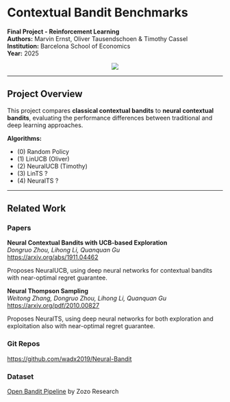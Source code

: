 # Contextual Bandit Benchmarks

**Final Project - Reinforcement Learning**  
**Authors:** Marvin Ernst, Oliver Tausendschoen & Timothy Cassel  
**Institution:** Barcelona School of Economics  
**Year:** 2025

<p align="center">
  <img src="https://img.shields.io/badge/python-3.12-blue?logo=python">
</p>

---

## Project Overview

This project compares **classical contextual bandits** to **neural contextual bandits**, evaluating the performance differences between traditional and deep learning approaches.

**Algorithms:**
- (0) Random Policy
- (1) LinUCB (Oliver)
- (2) NeuralUCB (Timothy)
- (3) LinTS ?
- (4) NeuralTS ?

---

## Related Work

### Papers

**Neural Contextual Bandits with UCB-based Exploration**  
*Dongruo Zhou, Lihong Li, Quanquan Gu*  
https://arxiv.org/abs/1911.04462

Proposes NeuralUCB, using deep neural networks for contextual bandits with near-optimal regret guarantee.

**Neural Thompson Sampling**  
*Weitong Zhang, Dongruo Zhou, Lihong Li, Quanquan Gu*  
https://arxiv.org/pdf/2010.00827

Proposes NeuralTS, using deep neural networks for both exploration and exploitation also with near-optimal regret guarantee. 

### Git Repos
https://github.com/wadx2019/Neural-Bandit

### Dataset
[Open Bandit Pipeline](https://github.com/st-tech/zr-obp) by Zozo Research
